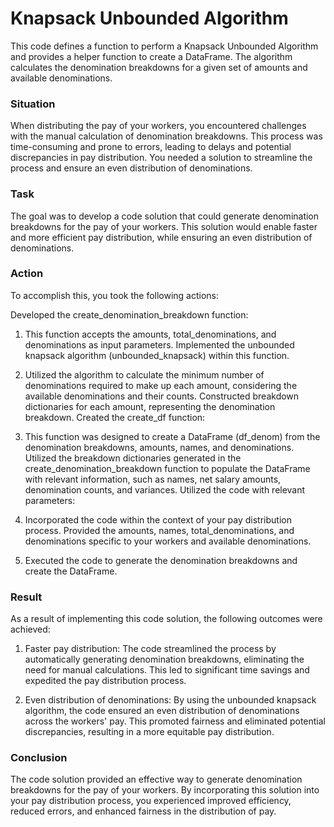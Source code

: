 # Knapsack Unbounded Algorithm

This code defines a function to perform a Knapsack Unbounded Algorithm and provides a helper function to create a DataFrame. The algorithm calculates the denomination breakdowns for a given set of amounts and available denominations.

### Situation
When distributing the pay of your workers, you encountered challenges with the manual calculation of denomination breakdowns. This process was time-consuming and prone to errors, leading to delays and potential discrepancies in pay distribution. You needed a solution to streamline the process and ensure an even distribution of denominations.

### Task
The goal was to develop a code solution that could generate denomination breakdowns for the pay of your workers. This solution would enable faster and more efficient pay distribution, while ensuring an even distribution of denominations.

### Action
To accomplish this, you took the following actions:

Developed the create_denomination_breakdown function:

1. This function accepts the amounts, total_denominations, and denominations as input parameters.
Implemented the unbounded knapsack algorithm (unbounded_knapsack) within this function.

2. Utilized the algorithm to calculate the minimum number of denominations required to make up each amount, considering the available denominations and their counts.
Constructed breakdown dictionaries for each amount, representing the denomination breakdown.
Created the create_df function:

3. This function was designed to create a DataFrame (df_denom) from the denomination breakdowns, amounts, names, and denominations.
Utilized the breakdown dictionaries generated in the create_denomination_breakdown function to populate the DataFrame with relevant information, such as names, net salary amounts, denomination counts, and variances.
Utilized the code with relevant parameters:

4. Incorporated the code within the context of your pay distribution process.
Provided the amounts, names, total_denominations, and denominations specific to your workers and available denominations.
5. Executed the code to generate the denomination breakdowns and create the DataFrame.

### Result
As a result of implementing this code solution, the following outcomes were achieved:

1. Faster pay distribution: The code streamlined the process by automatically generating denomination breakdowns, eliminating the need for manual calculations. This led to significant time savings and expedited the pay distribution process.

2. Even distribution of denominations: By using the unbounded knapsack algorithm, the code ensured an even distribution of denominations across the workers' pay. This promoted fairness and eliminated potential discrepancies, resulting in a more equitable pay distribution.

### Conclusion

The code solution provided an effective way to generate denomination breakdowns for the pay of your workers. By incorporating this solution into your pay distribution process, you experienced improved efficiency, reduced errors, and enhanced fairness in the distribution of pay.




